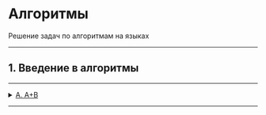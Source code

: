 # Алгоритмы

Решение задач по алгоритмам на языках

---

## 1. Введение в алгоритмы

---
<details>
<summary>
<a href="">A. A+B</a>
</summary>

#### Условие
В этой задачи вам придётся прочитать два числа и сложить их. Результат необходимо вывести на стандартный поток вывода или в файл, указанный в условии задачи.

#### Формат ввода
В первой строке задано первое число, во второй – второе. Оба числа лежат в диапазоне от −10^9 до 10^9.

#### Формат вывода
Выведите единственное число – результат сложения двух чисел.

#### Пример
<table><tbody>
  <tr>
    <td><b>Ввод</b></td>
    <td><b>Вывод</b></td>
  </tr>
  <tr>
    <td valign='top'>
12<br>
90<br>

</td>
  <td valign='top'>
102<br>
</td>
  </tr>
</tbody></table>

</details>

---